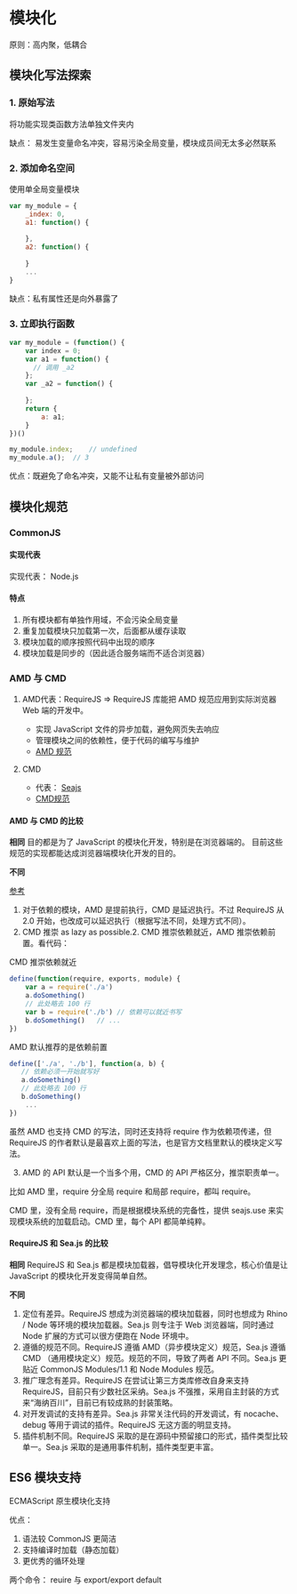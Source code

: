 # 模块化
原则：高内聚，低耦合

## 模块化写法探索
### 1. 原始写法
将功能实现类函数方法单独文件夹内

缺点： 易发生变量命名冲突，容易污染全局变量，模块成员间无太多必然联系

### 2. 添加命名空间
使用单全局变量模块
```js
var my_module = {
    _index: 0,
    a1: function() {
      
    },
    a2: function() {
      
    }
    ...
}
```
缺点：私有属性还是向外暴露了

### 3. 立即执行函数
```js
var my_module = (function() {
    var index = 0;
    var a1 = function() {
      // 调用 _a2
    };
    var _a2 = function() {
      
    };
    return {
        a: a1;
    }
})()

my_module.index;    // undefined
my_module.a();  // 3   
```

优点：既避免了命名冲突，又能不让私有变量被外部访问

## 模块化规范
### CommonJS
#### 实现代表
实现代表： Node.js

#### 特点
1. 所有模块都有单独作用域，不会污染全局变量
2. 重复加载模块只加载第一次，后面都从缓存读取
3. 模块加载的顺序按照代码中出现的顺序
4. 模块加载是同步的（因此适合服务端而不适合浏览器）

### AMD 与 CMD

1. AMD代表：RequireJS  => RequireJS 库能把 AMD 规范应用到实际浏览器 Web 端的开发中。    
   - 实现 JavaScript 文件的异步加载，避免网页失去响应
   - 管理模块之间的依赖性，便于代码的编写与维护
   - [AMD 规范](https://github.com/amdjs/amdjs-api/wiki/AMD)

2. CMD 
    - 代表： [Seajs](https://github.com/seajs/seajs)
    - [CMD规范](https://github.com/seajs/seajs/issues/242)

#### AMD 与 CMD 的比较
**相同**
目的都是为了 JavaScript 的模块化开发，特别是在浏览器端的。
   目前这些规范的实现都能达成浏览器端模块化开发的目的。

**不同**

[参考](https://www.zhihu.com/question/20351507/answer/14859415)

1. 对于依赖的模块，AMD 是提前执行，CMD 是延迟执行。不过 RequireJS 从 2.0 开始，也改成可以延迟执行（根据写法不同，处理方式不同）。
2. CMD 推崇 as lazy as possible.2. CMD 推崇依赖就近，AMD 推崇依赖前置。看代码：

CMD 推崇依赖就近

```js
define(function(require, exports, module) {   
    var a = require('./a')   
    a.doSomething()   
    // 此处略去 100 行   
    var b = require('./b') // 依赖可以就近书写   
    b.doSomething()   // ... 
})
```


AMD 默认推荐的是依赖前置

```js
define(['./a', './b'], function(a, b) {  
   // 依赖必须一开始就写好    
   a.doSomething()    
   // 此处略去 100 行    
   b.doSomething()   
    ...
}) 
``` 

虽然 AMD 也支持 CMD 的写法，同时还支持将 require 作为依赖项传递，但 RequireJS 的作者默认是最喜欢上面的写法，也是官方文档里默认的模块定义写法。

3. AMD 的 API 默认是一个当多个用，CMD 的 API 严格区分，推崇职责单一。

比如 AMD 里，require 分全局 require 和局部 require，都叫 require。

CMD 里，没有全局 require，而是根据模块系统的完备性，提供 seajs.use 来实现模块系统的加载启动。CMD 里，每个 API 都简单纯粹。

#### RequireJS 和 Sea.js 的比较
**相同**
RequireJS 和 Sea.js 都是模块加载器，倡导模块化开发理念，核心价值是让 JavaScript 的模块化开发变得简单自然。

**不同**
1. 定位有差异。RequireJS 想成为浏览器端的模块加载器，同时也想成为 Rhino / Node 等环境的模块加载器。Sea.js 则专注于 Web 浏览器端，同时通过 Node 扩展的方式可以很方便跑在 Node 环境中。
2. 遵循的规范不同。RequireJS 遵循 AMD（异步模块定义）规范，Sea.js 遵循 CMD （通用模块定义）规范。规范的不同，导致了两者 API 不同。Sea.js 更贴近 CommonJS Modules/1.1 和 Node Modules 规范。
3. 推广理念有差异。RequireJS 在尝试让第三方类库修改自身来支持 RequireJS，目前只有少数社区采纳。Sea.js 不强推，采用自主封装的方式来“海纳百川”，目前已有较成熟的封装策略。
4. 对开发调试的支持有差异。Sea.js 非常关注代码的开发调试，有 nocache、debug 等用于调试的插件。RequireJS 无这方面的明显支持。
5. 插件机制不同。RequireJS 采取的是在源码中预留接口的形式，插件类型比较单一。Sea.js 采取的是通用事件机制，插件类型更丰富。


## ES6 模块支持
ECMAScript 原生模块化支持

优点：
1. 语法较 CommonJS 更简洁
2. 支持编译时加载（静态加载）
3. 更优秀的循环处理

两个命令： reuire 与 export/export default






